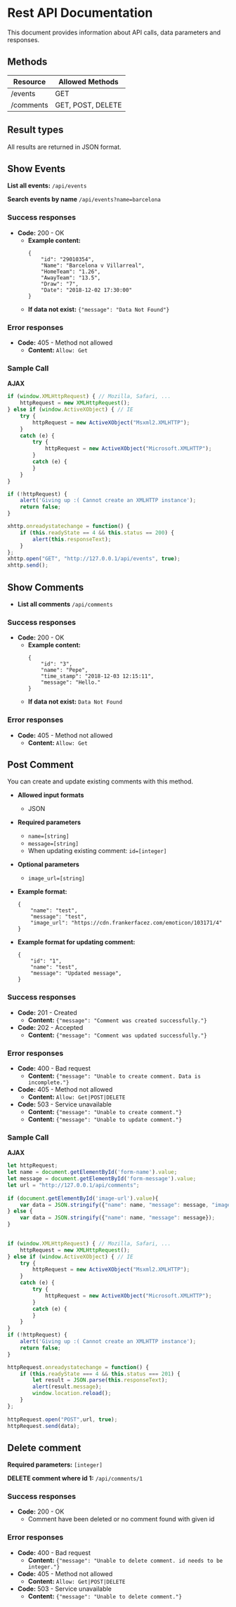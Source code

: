 # Rest API Documentation
This document provides information about API calls, data parameters and responses.



## Methods
Resource        | Allowed Methods
------------    | -------------
/events         | GET
/comments       | GET, POST, DELETE
    
## Result types
All results are returned in JSON format.

## Show Events

**List all events:** `/api/events`

**Search events by name**    `/api/events?name=barcelona`
  
### Success responses
* **Code:** 200 - OK
    * **Example content:**   
        ```
        {
            "id": "29010354",
            "Name": "Barcelona v Villarreal",
            "HomeTeam": "1.26",
            "AwayTeam": "13.5",
            "Draw": "7",
            "Date": "2018-12-02 17:30:00"
        }
        ```
    * **If data not exist:**   `{"message": "Data Not Found"}`
         

### Error responses
* **Code:** 405 - Method not allowed
    * **Content:** `Allow: Get`
### Sample Call
**AJAX**
```javascript
if (window.XMLHttpRequest) { // Mozilla, Safari, ...
    httpRequest = new XMLHttpRequest();
} else if (window.ActiveXObject) { // IE
    try {
        httpRequest = new ActiveXObject("Msxml2.XMLHTTP");
    }
    catch (e) {
        try {
            httpRequest = new ActiveXObject("Microsoft.XMLHTTP");
        }
        catch (e) {
        }
    }
}

if (!httpRequest) {      
    alert('Giving up :( Cannot create an XMLHTTP instance');
    return false;
}

xhttp.onreadystatechange = function() {
    if (this.readyState == 4 && this.status == 200) {
        alert(this.responseText);
    }
};
xhttp.open("GET", "http://127.0.0.1/api/events", true);
xhttp.send();
```
## Show Comments
* **List all comments** `/api/comments`
### Success responses
* **Code:** 200 - OK
    * **Example content:**   
        ```
        {
            "id": "3",
            "name": "Pepe",
            "time_stamp": "2018-12-03 12:15:11",
            "message": "Hello."
        }
        ```
    * **If data not exist:**   `Data Not Found`
         

### Error responses
* **Code:** 405 - Method not allowed
    * **Content:** `Allow: Get`

    
## Post Comment
You can create and update existing comments with this method.
* **Allowed input formats**
    * JSON

* **Required parameters**  
    * `name=[string]`  
    * `message=[string]`
    * When updating existing comment: `id=[integer]`
* **Optional parameters**  
    * `image_url=[string]`
* **Example format:**
    ````
    {  
        "name": "test",
        "message": "test",
        "image_url": "https://cdn.frankerfacez.com/emoticon/103171/4"
    }
    ````
* **Example format for updating comment:**
    ````
    {  
        "id": "1",
        "name": "test",
        "message": "Updated message",
    }
    ````

### Success responses
* **Code:** 201 - Created
    * **Content:**   `{"message": "Comment was created successfully."}`
* **Code:** 202 - Accepted
    * **Content:**   `{"message": "Comment was updated successfully."}`


### Error responses
* **Code:** 400 - Bad request
    * **Content:** `{"message": "Unable to create comment. Data is incomplete."}`   
* **Code:** 405 - Method not allowed
    * **Content:** ` Allow: Get|POST|DELETE `
* **Code:** 503 - Service unavailable
    * **Content:** `{"message": "Unable to create comment."}`
    * **Content:** `{"message": "Unable to update comment."}`

    
### Sample Call
**AJAX**
```javascript
let httpRequest;
let name = document.getElementById('form-name').value;
let message = document.getElementById('form-message').value;
let url = "http://127.0.0.1/api/comments";
 
if (document.getElementById('image-url').value){
    var data = JSON.stringify({"name": name, "message": message, "image_url": document.getElementById('image-url').value});
} else {
    var data = JSON.stringify({"name": name, "message": message});
}
	

if (window.XMLHttpRequest) { // Mozilla, Safari, ...
    httpRequest = new XMLHttpRequest();
} else if (window.ActiveXObject) { // IE
    try {
        httpRequest = new ActiveXObject("Msxml2.XMLHTTP");
    }
    catch (e) {
        try {
            httpRequest = new ActiveXObject("Microsoft.XMLHTTP");
        }
        catch (e) {
        }
    }
}
if (!httpRequest) {
    alert('Giving up :( Cannot create an XMLHTTP instance');
    return false;
}

httpRequest.onreadystatechange = function() {
    if (this.readyState === 4 && this.status === 201) {
        let result = JSON.parse(this.responseText);
        alert(result.message);
        window.location.reload();
    }
};
    
httpRequest.open("POST",url, true);   
httpRequest.send(data);
```

## Delete comment
**Required parameters:** `[integer]`  
  
**DELETE comment where id 1:** `/api/comments/1`

### Success responses
* **Code:** 200 - OK
    * Comment have been deleted or no comment found with given id

### Error responses
* **Code:** 400 - Bad request
    * **Content:** `{"message": "Unable to delete comment. id needs to be integer."}`   
* **Code:** 405 - Method not allowed
    * **Content:** ` Allow: Get|POST|DELETE `
* **Code:** 503 - Service unavailable
    * **Content:** `{"message": "Unable to delete comment."}`
